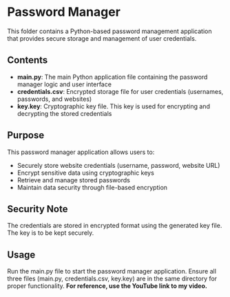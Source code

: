 # Password Manager
This folder contains a Python-based password management application that provides secure storage and management of user credentials.
## Contents
- **main.py**: The main Python application file containing the password manager logic and user interface
- **credentials.csv**: Encrypted storage file for user credentials (usernames, passwords, and websites)
- **key.key**: Cryptographic key file. This key is used for encrypting and decrypting the stored credentials
## Purpose
This password manager application allows users to:
- Securely store website credentials (username, password, website URL)
- Encrypt sensitive data using cryptographic keys
- Retrieve and manage stored passwords
- Maintain data security through file-based encryption
## Security Note
The credentials are stored in encrypted format using the generated key file. The key is to be kept securely.
## Usage
Run the main.py file to start the password manager application. Ensure all three files (main.py, credentials.csv, key.key) are in the same directory for proper functionality.
**For reference, use the YouTube link to my video.**
